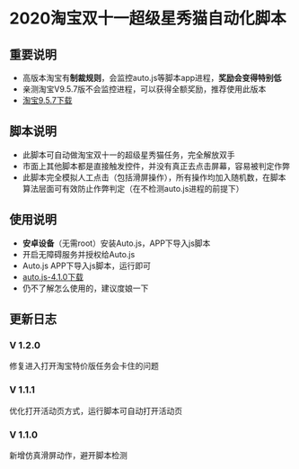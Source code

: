 # 2020淘宝双十一超级星秀猫自动化脚本
## 重要说明
* 高版本淘宝有**制裁规则**，会监控auto.js等脚本app进程，**奖励会变得特别低**
* 亲测淘宝V9.5.7版不会监控进程，可以获得全额奖励，推荐使用此版本
* [淘宝9.5.7下载](https://www.wandoujia.com/apps/32267/history_v278)

## 脚本说明
* 此脚本可自动做淘宝双十一的超级星秀猫任务，完全解放双手
* 市面上其他脚本都是直接触发控件，并没有真正去点击屏幕，容易被判定作弊
* 此脚本完全模拟人工点击（包括滑屏操作），所有操作均加入随机数，在脚本算法层面可有效防止作弊判定（在不检测auto.js进程的前提下）

## 使用说明
* **安卓设备**（无需root）安装Auto.js，APP下导入js脚本
* 开启无障碍服务并授权给Auto.js
* Auto.js APP下导入js脚本，运行即可
* [auto.js-4.1.0下载](https://share.weiyun.com/5a9g8ys)
* 仍不了解怎么使用的，建议度娘一下

## 更新日志
### V 1.2.0
修复进入打开淘宝特价版任务会卡住的问题

### V 1.1.1
优化打开活动页方式，运行脚本可自动打开活动页

### V 1.1.0
新增仿真滑屏动作，避开脚本检测
